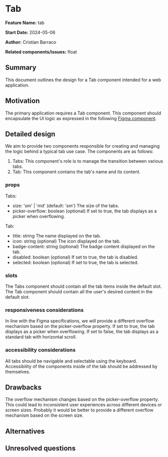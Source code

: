 # Tab

**Feature Name:** tab 

**Start Date:** 2024-05-06

**Author:** Cristian Barraco

**Related components/issues:** float


## Summary

This document outlines the design for a Tab component intended for a web application.

## Motivation

The primary application requires a Tab component. This component should encapsulate the UI logic as expressed in the following [Figma component](https://www.figma.com/file/tqDILjLuuGCXICMbLrzxB4/Design-System?type=design&node-id=120-24659&mode=dev).


## Detailed design

We aim to provide two components responsible for creating and managing the logic behind a typical tab use case. The components are as follows:

1. Tabs: This component's role is to manage the transition between various tabs.
2. Tab: This component contains the tab's name and its content.

### props
Tabs: 
- size: 'sm' | 'md' (default: 'sm') The size of the tabs.
- picker-overflow: boolean (optional) If set to true, the tab displays as a picker when overflowing. 

Tab: 
- title: string The name displayed on the tab. 
- icon: string (optional) The icon displayed on the tab.
- badge-content: string (optional) The badge content displayed on the tab.
- disabled: boolean (optional) If set to true, the tab is disabled.
- selected: boolean (optional) If set to true, the tab is selected.

### slots

The Tabs component should contain all the tab items inside the default slot.
The Tab component should contain all the user's desired content in the default slot.

### responsiveness considerations
In line with the Figma specifications, we will provide a different overflow mechanism based on the picker-overflow property. If set to true, the tab displays as a picker when overflowing. If set to false, the tab displays as a standard tab with horizontal scroll.

### accessibility considerations
All tabs should be navigable and selectable using the keyboard. Accessibility of the components inside of the tab should be addressed by themselves.

## Drawbacks
The overflow mechanism changes based on the picker-overflow property. This could lead to inconsistent user experiences across different devices or screen sizes. Probably it would be better to provide a different overflow mechanism based on the screen size.

## Alternatives


## Unresolved questions
